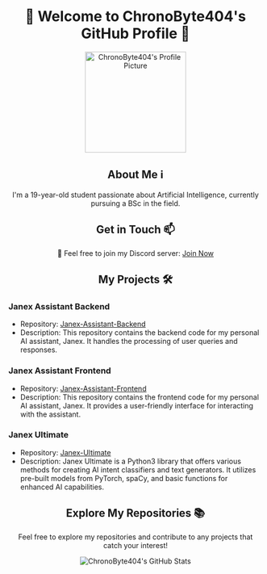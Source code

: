 <h1 align="center">👋 Welcome to ChronoByte404's GitHub Profile 🚀</h1>

<p align="center">
  <img src="https://github.com/ChronoByte404.png" alt="ChronoByte404's Profile Picture" width="200">
</p>

<h2 align="center">About Me ℹ️</h2>

<p align="center">I'm a 19-year-old student passionate about Artificial Intelligence, currently pursuing a BSc in the field.</p>

<h2 align="center">Get in Touch 📫</h2>

<p align="center">💬 Feel free to join my Discord server: <a href="https://discord.gg/jpVcf5yPyE">Join Now</a></p>

<h2 align="center">My Projects 🛠️</h2>

### Janex Assistant Backend
- Repository: [Janex-Assistant-Backend](https://github.com/ChronoByte404/Janex-Assistant-Backend)
- Description: This repository contains the backend code for my personal AI assistant, Janex. It handles the processing of user queries and responses.

### Janex Assistant Frontend
- Repository: [Janex-Assistant-Frontend](https://github.com/ChronoByte404/Janex-Assistant-Frontend)
- Description: This repository contains the frontend code for my personal AI assistant, Janex. It provides a user-friendly interface for interacting with the assistant.

### Janex Ultimate
- Repository: [Janex-Ultimate](https://github.com/ChronoByte404/Janex-Ultimate)
- Description: Janex Ultimate is a Python3 library that offers various methods for creating AI intent classifiers and text generators. It utilizes pre-built models from PyTorch, spaCy, and basic functions for enhanced AI capabilities.

<h2 align="center">Explore My Repositories 📚</h2>

<p align="center">Feel free to explore my repositories and contribute to any projects that catch your interest!</p>

<p align="center">
  <img src="https://github-profile-summary-cards.vercel.app/api/cards/repos-per-language?username=ChronoByte404&theme=dracula" alt="ChronoByte404's GitHub Stats">
</p>

